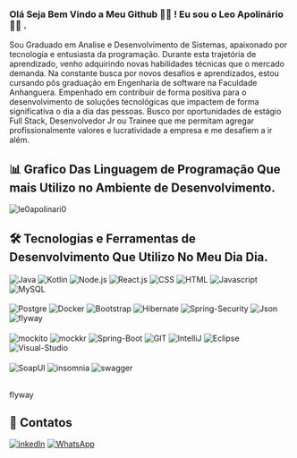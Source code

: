 
### Olá Seja Bem Vindo a Meu Github 👨‍💻 ! Eu sou o Leo Apolinário 🙋‍♂️ .

Sou Graduado em Analise e Desenvolvimento de Sistemas, apaixonado por tecnologia e entusiasta da programação.
Durante esta trajetória de aprendizado, venho adquirindo novas habilidades técnicas que o mercado demanda. Na constante busca por novos desafios e aprendizados, estou cursando pôs graduação em Engenharia de software na Faculdade Anhanguera. Empenhado em contribuir de forma positiva para o desenvolvimento de soluções tecnológicas que impactem de forma significativa o dia a dia das pessoas.
Busco por oportunidades de estágio Full Stack, Desenvolvedor Jr ou Trainee que me permitam agregar profissionalmente valores e lucratividade a empresa e me desafiem a ir além.<br/>

## 📊 Grafico Das Linguagem de Programação Que mais Utilizo no Ambiente de Desenvolvimento.
![le0apolinari0 ](https://github-readme-stats.vercel.app/api/top-langs/?username=le0apolinari0&3langs_count=6)

## 🛠️ Tecnologias e Ferramentas de Desenvolvimento Que Utilizo No Meu Dia Dia.
<div>
<img align="center" alt="Java" src="https://img.shields.io/badge/Java-F4A460?style=for-the-badge&logo=openjdk&logoColor=1E90FF"/>
<img align="center" alt="Kotlin" src="https://img.shields.io/badge/Kotlin-E23744?style=for-the-badge&logo=Kotlin&logoColor=Navy"/>
<img align="center" alt="Node.js" src="https://img.shields.io/badge/Node.js-35495E?style=for-the-badge&logo=Node.js&logoColor=white"/>
<img align="center" alt="React.js" src="https://img.shields.io/badge/React.js-0056D2?style=for-the-badge&logo=React&logoColor=61DAFB"/>
<img align="center" alt="CSS" src="https://img.shields.io/badge/CSS-7B68EE?style=for-the-badge&logo=css3&logoColor=white"/>
<img align="center" alt="HTML" src="https://img.shields.io/badge/HTML-D2691E?style=for-the-badge&logo=HTML5&logoColor=white"/>
<img align="center" alt="Javascript" src="https://img.shields.io/badge/Javascript-FFFF00?style=for-the-badge&logo=Javascript&logoColor=Black"/>
<img align="center" alt="MySQL" src="https://img.shields.io/badge/MySQL-0078D4?style=for-the-badge&logo=mysql&logoColor=white"/>
</div><br/>
<div>
<img align="center" alt="Postgre" src="https://img.shields.io/badge/PostgreSQL-316192?style=for-the-badge&logo=postgresql&logoColor=white"/>
<img align="center" alt="Docker" src="https://img.shields.io/badge/Docker-00BFFF?style=for-the-badge&logo=Docker&logoColor=white"/>
<img align="center" alt="Bootstrap" src="https://img.shields.io/badge/Bootstrap-563D7C?style=for-the-badge&logo=bootstrap&logoColor=white"/>
<img align="center" alt="Hibernate" src="https://img.shields.io/badge/Hibernate-59666C?style=for-the-badge&logo=Hibernate&logoColor=white"/>
<img align="center" alt="Spring-Security" src="https://img.shields.io/badge/Spring_Security-8FBC8F?style=for-the-badge&logo=Spring-Security&logoColor=white"/>
<img align="center" alt="Json" src="https://img.shields.io/badge/json%20web%20tokens-323330?style=for-the-badge&logo=json-web-tokens&logoColor=pink"/>
<img align="center" alt="flyway" src="https://img.shields.io/badge/flyway-8B0000?style=for-the-badge&logo=flyway&logoColor=pink"/>


</div><br/>
<div>
<img align="center" alt="mockito" src="https://img.shields.io/badge/mockito-008000?style=for-the-badge&logo=oi.mockito&logoColor=black">
<img align="center" alt="mockkr" src="https://img.shields.io/badge/mockk-8B008B?style=for-the-badge&logo=oi.mockk&logoColor=black">
<img align="center" alt="Spring-Boot" src="https://img.shields.io/badge/Spring Boot-6DB33F?style=for-the-badge&logo=spring&logoColor=white"/>
<img align="center" alt="GIT" src="https://img.shields.io/badge/GIT-E44C30?style=for-the-badge&logo=git&logoColor=white"/>
<img align="center" alt="IntelliJ" src="https://img.shields.io/badge/IntelliJ_IDEA-363636.svg?style=for-the-badge&logo=intellij-idea&logoColor=white"/>
<img align="center" alt="Eclipse" src="https://img.shields.io/badge/Eclipse-2C2255?style=for-the-badge&logo=eclipse&logoColor=white"/>
<img align="center" alt="Visual-Studio" src="https://img.shields.io/badge/Visual_Studio_Code-0078D4?style=for-the-badge&logo=visual%20studio%20code&logoColor=white"/>
</div><br/>
<div>
<img align="center" alt="SoapUI" src="https://img.shields.io/badge/SoapUI-FFFF00?style=for-the-badge&logo=soapui&logoColor=black">
<img align="center" alt="insomnia" src="https://img.shields.io/badge/insomnia-9900FF?style=for-the-badge&logo=insomnia&logoColor=black">
<img align="center" alt="swagger" src="https://img.shields.io/badge/swagger-00FF00?style=for-the-badge&logo=swagger&logoColor=black">
</div><br/>

flyway

## 📱 Contatos 

[![inkedIn](https://img.shields.io/badge/LinkedIn-0077B5?style=for-the-badge&logo=linkedin&logoColor=white)](https://www.linkedin.com/in/leobaldo-apolinario/)
[![WhatsApp](https://img.shields.io/badge/WhatsApp-25D366?style=for-the-badge&logo=whatsapp&logoColor=white)](https://wa.me/5512988432405?text=Ol%C3%A1%20bem%20vindo%20!%20Eu%20sou%20o%20Leo%20Apolinario%20deixe%20sua%20mensagem%20que%20retornarei%20o%20mais%20breve%20poss%C3%ADvel%20.)
